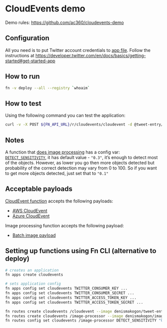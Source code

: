 # CloudEvents demo

Demo rules: https://github.com/ac360/cloudevents-demo

## Configuration

All you need is to put Twitter account credentials to [app file](app.yaml).
Follow the instructions at https://developer.twitter.com/en/docs/basics/getting-started#get-started-app

## How to run

```bash
fn -v deploy --all --registry `whoaim`
```

## How to test

Using the following command you can test the application:
```bash
curl -v -X POST ${FN_API_URL}/r/cloudevents/cloudevent -d @tweet-entry/payloads/aws.payload.json
```

## Notes

A function that [does image processing](image-processor) has a config var: [`DETECT_SENSITIVITY`](image-processor/func.yaml), 
it has default value - `"0.3"`, it’s enough to detect most of the objects.
However, as lower you go then more objects detected but probability of the correct detection may vary from 0 to 100. 
So if you want to get more objects detected, just set that to `"0.1"`

## Acceptable payloads

[CloudEvent function](tweet-entry) accepts the following payloads:

 * [AWS CloudEvent](tweet-entry/payloads/aws.payload.json)
 * [Azure CloudEvent](tweet-entry/payloads/azure.payload.json)

Image processing function accepts the following payload:

 * [Batch image payload](image-processor/payload.sample.json)

## Setting up functions using Fn CLI (alternative to deploy)

```bash
# creates an application
fn apps create cloudevents

# sets application config
fn apps config set cloudevents TWITTER_CONSUMER_KEY ...
fn apps config set cloudevents TWITTER_CONSUMER_SECRET ...
fn apps config set cloudevents TWITTER_ACCESS_TOKEN_KEY ...
fn apps config set cloudevents TWITTER_ACCESS_TOKEN_SECRET ...

fn routes create cloudevents /cloudevent --image denismakogon/tweet-entry:0.0.1 --type async --format json --timeout 60 --idle-timeout 30
fn routes create cloudevents /image-processor --image denismakogon/image-processor:0.0.1 --type async --format json --timeout 3600 --idle-timeout 120 --memory 1024
fn routes config set cloudevents /image-processor DETECT_SENSITIVITY "0.3"
```
